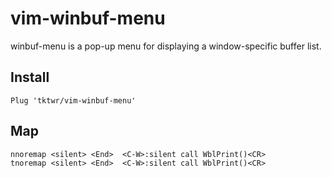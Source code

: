 # vim-winbuf-menu

winbuf-menu is a pop-up menu for displaying a window-specific buffer list.

## Install

~~~
Plug 'tktwr/vim-winbuf-menu'
~~~

## Map
~~~
nnoremap <silent> <End>  <C-W>:silent call WblPrint()<CR>
tnoremap <silent> <End>  <C-W>:silent call WblPrint()<CR>
~~~

